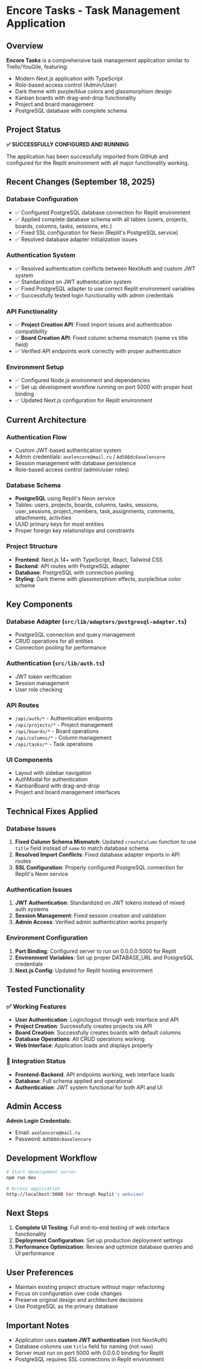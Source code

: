 # Encore Tasks - Task Management Application

## Overview

**Encore Tasks** is a comprehensive task management application similar to Trello/YouGile, featuring:
- Modern Next.js application with TypeScript
- Role-based access control (Admin/User)
- Dark theme with purple/blue colors and glassmorphism design
- Kanban boards with drag-and-drop functionality
- Project and board management
- PostgreSQL database with complete schema

## Project Status

**✅ SUCCESSFULLY CONFIGURED AND RUNNING**

The application has been successfully imported from GitHub and configured for the Replit environment with all major functionality working.

## Recent Changes (September 18, 2025)

### Database Configuration
- ✅ Configured PostgreSQL database connection for Replit environment
- ✅ Applied complete database schema with all tables (users, projects, boards, columns, tasks, sessions, etc.)
- ✅ Fixed SSL configuration for Neon (Replit's PostgreSQL service)
- ✅ Resolved database adapter initialization issues

### Authentication System
- ✅ Resolved authentication conflicts between NextAuth and custom JWT system
- ✅ Standardized on JWT authentication system
- ✅ Fixed PostgreSQL adapter to use correct Replit environment variables
- ✅ Successfully tested login functionality with admin credentials

### API Functionality
- ✅ **Project Creation API**: Fixed import issues and authentication compatibility
- ✅ **Board Creation API**: Fixed column schema mismatch (name vs title field)
- ✅ Verified API endpoints work correctly with proper authentication

### Environment Setup
- ✅ Configured Node.js environment and dependencies
- ✅ Set up development workflow running on port 5000 with proper host binding
- ✅ Updated Next.js configuration for Replit environment

## Current Architecture

### Authentication Flow
- Custom JWT-based authentication system
- Admin credentials: `axelencore@mail.ru` / `Ad580dc6axelencore`
- Session management with database persistence
- Role-based access control (admin/user roles)

### Database Schema
- **PostgreSQL** using Replit's Neon service
- Tables: users, projects, boards, columns, tasks, sessions, user_sessions, project_members, task_assignments, comments, attachments, activities
- UUID primary keys for most entities
- Proper foreign key relationships and constraints

### Project Structure
- **Frontend**: Next.js 14+ with TypeScript, React, Tailwind CSS
- **Backend**: API routes with PostgreSQL adapter
- **Database**: PostgreSQL with connection pooling
- **Styling**: Dark theme with glassmorphism effects, purple/blue color scheme

## Key Components

### Database Adapter (`src/lib/adapters/postgresql-adapter.ts`)
- PostgreSQL connection and query management
- CRUD operations for all entities
- Connection pooling for performance

### Authentication (`src/lib/auth.ts`)
- JWT token verification
- Session management
- User role checking

### API Routes
- `/api/auth/*` - Authentication endpoints
- `/api/projects/*` - Project management
- `/api/boards/*` - Board operations
- `/api/columns/*` - Column management
- `/api/tasks/*` - Task operations

### UI Components
- Layout with sidebar navigation
- AuthModal for authentication
- KanbanBoard with drag-and-drop
- Project and board management interfaces

## Technical Fixes Applied

### Database Issues
1. **Fixed Column Schema Mismatch**: Updated `createColumn` function to use `title` field instead of `name` to match database schema
2. **Resolved Import Conflicts**: Fixed database adapter imports in API routes
3. **SSL Configuration**: Properly configured PostgreSQL connection for Replit's Neon service

### Authentication Issues
1. **JWT Authentication**: Standardized on JWT tokens instead of mixed auth systems
2. **Session Management**: Fixed session creation and validation
3. **Admin Access**: Verified admin authentication works properly

### Environment Configuration
1. **Port Binding**: Configured server to run on 0.0.0.0:5000 for Replit
2. **Environment Variables**: Set up proper DATABASE_URL and PostgreSQL credentials
3. **Next.js Config**: Updated for Replit hosting environment

## Tested Functionality

### ✅ Working Features
- **User Authentication**: Login/logout through web interface and API
- **Project Creation**: Successfully creates projects via API
- **Board Creation**: Successfully creates boards with default columns
- **Database Operations**: All CRUD operations working
- **Web Interface**: Application loads and displays properly

### 🔄 Integration Status
- **Frontend-Backend**: API endpoints working, web interface loads
- **Database**: Full schema applied and operational
- **Authentication**: JWT system functional for both API and UI

## Admin Access

**Admin Login Credentials:**
- Email: `axelencore@mail.ru`
- Password: `Ad580dc6axelencore`

## Development Workflow

```bash
# Start development server
npm run dev

# Access application
http://localhost:5000 (or through Replit's webview)
```

## Next Steps

1. **Complete UI Testing**: Full end-to-end testing of web interface functionality
2. **Deployment Configuration**: Set up production deployment settings
3. **Performance Optimization**: Review and optimize database queries and UI performance

## User Preferences

- Maintain existing project structure without major refactoring
- Focus on configuration over code changes
- Preserve original design and architecture decisions
- Use PostgreSQL as the primary database

## Important Notes

- Application uses **custom JWT authentication** (not NextAuth)
- Database columns use `title` field for naming (not `name`)
- Server must run on port 5000 with 0.0.0.0 binding for Replit
- PostgreSQL requires SSL connections in Replit environment